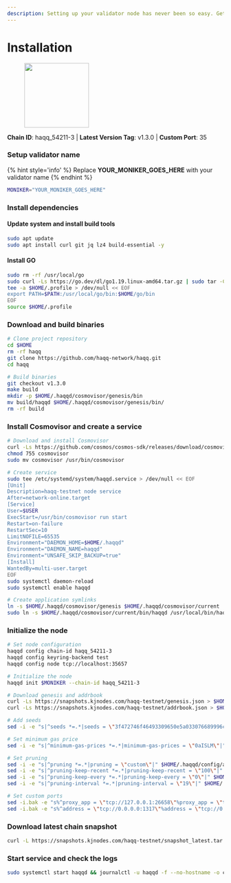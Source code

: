 ```yaml
---
description: Setting up your validator node has never been so easy. Get your validator running in minutes by following step by step instructions.
---
```


# Installation

<figure><img src="https://raw.githubusercontent.com/kj89/testnet_manuals/main/pingpub/logos/haqq.png" width="150" alt=""><figcaption></figcaption></figure>

**Chain ID**: haqq_54211-3 | **Latest Version Tag**: v1.3.0 | **Custom Port**: 35

### Setup validator name

{% hint style='info' %}
Replace **YOUR_MONIKER_GOES_HERE** with your validator name
{% endhint %}

```bash
MONIKER="YOUR_MONIKER_GOES_HERE"
```

### Install dependencies

#### Update system and install build tools

```bash
sudo apt update
sudo apt install curl git jq lz4 build-essential -y
```

#### Install GO

```bash
sudo rm -rf /usr/local/go
sudo curl -Ls https://go.dev/dl/go1.19.linux-amd64.tar.gz | sudo tar -C /usr/local -xz
tee -a $HOME/.profile > /dev/null << EOF
export PATH=$PATH:/usr/local/go/bin:$HOME/go/bin
EOF
source $HOME/.profile
```

### Download and build binaries

```bash
# Clone project repository
cd $HOME
rm -rf haqq
git clone https://github.com/haqq-network/haqq.git
cd haqq

# Build binaries
git checkout v1.3.0
make build
mkdir -p $HOME/.haqqd/cosmovisor/genesis/bin
mv build/haqqd $HOME/.haqqd/cosmovisor/genesis/bin/
rm -rf build
```

### Install Cosmovisor and create a service

```bash
# Download and install Cosmovisor
curl -Ls https://github.com/cosmos/cosmos-sdk/releases/download/cosmovisor%2Fv1.3.0/cosmovisor-v1.3.0-linux-amd64.tar.gz | tar xz
chmod 755 cosmovisor
sudo mv cosmovisor /usr/bin/cosmovisor

# Create service
sudo tee /etc/systemd/system/haqqd.service > /dev/null << EOF
[Unit]
Description=haqq-testnet node service
After=network-online.target
[Service]
User=$USER
ExecStart=/usr/bin/cosmovisor run start
Restart=on-failure
RestartSec=10
LimitNOFILE=65535
Environment="DAEMON_HOME=$HOME/.haqqd"
Environment="DAEMON_NAME=haqqd"
Environment="UNSAFE_SKIP_BACKUP=true"
[Install]
WantedBy=multi-user.target
EOF
sudo systemctl daemon-reload
sudo systemctl enable haqqd

# Create application symlinks
ln -s $HOME/.haqqd/cosmovisor/genesis $HOME/.haqqd/cosmovisor/current
sudo ln -s $HOME/.haqqd/cosmovisor/current/bin/haqqd /usr/local/bin/haqqd
```

### Initialize the node

```bash
# Set node configuration
haqqd config chain-id haqq_54211-3
haqqd config keyring-backend test
haqqd config node tcp://localhost:35657

# Initialize the node
haqqd init $MONIKER --chain-id haqq_54211-3

# Download genesis and addrbook
curl -Ls https://snapshots.kjnodes.com/haqq-testnet/genesis.json > $HOME/.haqqd/config/genesis.json
curl -Ls https://snapshots.kjnodes.com/haqq-testnet/addrbook.json > $HOME/.haqqd/config/addrbook.json

# Add seeds
sed -i -e "s|^seeds *=.*|seeds = \"3f472746f46493309650e5a033076689996c8881@haqq-testnet.rpc.kjnodes.com:35659\"|" $HOME/.haqqd/config/config.toml

# Set minimum gas price
sed -i -e "s|^minimum-gas-prices *=.*|minimum-gas-prices = \"0aISLM\"|" $HOME/.haqqd/config/app.toml

# Set pruning
sed -i -e "s|^pruning *=.*|pruning = \"custom\"|" $HOME/.haqqd/config/app.toml
sed -i -e "s|^pruning-keep-recent *=.*|pruning-keep-recent = \"100\"|" $HOME/.haqqd/config/app.toml
sed -i -e "s|^pruning-keep-every *=.*|pruning-keep-every = \"0\"|" $HOME/.haqqd/config/app.toml
sed -i -e "s|^pruning-interval *=.*|pruning-interval = \"19\"|" $HOME/.haqqd/config/app.toml

# Set custom ports
sed -i.bak -e "s%^proxy_app = \"tcp://127.0.0.1:26658\"%proxy_app = \"tcp://127.0.0.1:35658\"%; s%^laddr = \"tcp://127.0.0.1:26657\"%laddr = \"tcp://127.0.0.1:35657\"%; s%^pprof_laddr = \"localhost:6060\"%pprof_laddr = \"localhost:35060\"%; s%^laddr = \"tcp://0.0.0.0:26656\"%laddr = \"tcp://0.0.0.0:35656\"%; s%^prometheus_listen_addr = \":26660\"%prometheus_listen_addr = \":35660\"%" $HOME/.haqqd/config/config.toml
sed -i.bak -e "s%^address = \"tcp://0.0.0.0:1317\"%address = \"tcp://0.0.0.0:35317\"%; s%^address = \":8080\"%address = \":35080\"%; s%^address = \"0.0.0.0:9090\"%address = \"0.0.0.0:35090\"%; s%^address = \"0.0.0.0:9091\"%address = \"0.0.0.0:35091\"%; s%^address = \"0.0.0.0:8545\"%address = \"0.0.0.0:35545\"%; s%^ws-address = \"0.0.0.0:8546\"%ws-address = \"0.0.0.0:35546\"%" $HOME/.haqqd/config/app.toml
```

### Download latest chain snapshot

```bash
curl -L https://snapshots.kjnodes.com/haqq-testnet/snapshot_latest.tar.lz4 | lz4 -dc - | tar -xf - -C $HOME/.haqqd
```

### Start service and check the logs

```bash
sudo systemctl start haqqd && journalctl -u haqqd -f --no-hostname -o cat
```
